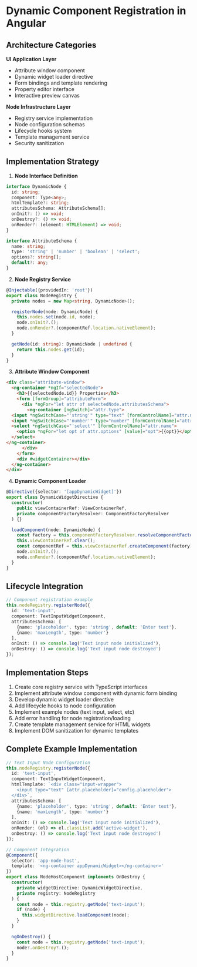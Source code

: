 # Dynamic Component Registration in Angular

## Architecture Categories

**UI Application Layer**
- Attribute window component
- Dynamic widget loader directive
- Form bindings and template rendering
- Property editor interface
- Interactive preview canvas

**Node Infrastructure Layer**
- Registry service implementation
- Node configuration schemas
- Lifecycle hooks system
- Template management service
- Security sanitization

## Implementation Strategy

1. **Node Interface Definition**
```typescript
interface DynamicNode {
  id: string;
  component: Type<any>;
  htmlTemplate?: string;
  attributesSchema: AttributeSchema[];
  onInit?: () => void;
  onDestroy?: () => void;
  onRender?: (element: HTMLElement) => void;
}

interface AttributeSchema {
  name: string;
  type: 'string' | 'number' | 'boolean' | 'select';
  options?: string[];
  default?: any;
}
```

2. **Node Registry Service**
```typescript
@Injectable({providedIn: 'root'})
export class NodeRegistry {
  private nodes = new Map<string, DynamicNode>();

  registerNode(node: DynamicNode) {
    this.nodes.set(node.id, node);
    node.onInit?.();
    node.onRender?.(componentRef.location.nativeElement);
  }

  getNode(id: string): DynamicNode | undefined {
    return this.nodes.get(id);
  }
}
```

3. **Attribute Window Component**
```html
<div class="attribute-window">
  <ng-container *ngIf="selectedNode">
    <h3>{{selectedNode.id}} Properties</h3>
    <form [formGroup]="attributeForm">
      <div *ngFor="let attr of selectedNode.attributesSchema">
        <ng-container [ngSwitch]="attr.type">
  <input *ngSwitchCase="'string'" type="text" [formControlName]="attr.name">
  <input *ngSwitchCase="'number'" type="number" [formControlName]="attr.name">
  <select *ngSwitchCase="'select'" [formControlName]="attr.name">
    <option *ngFor="let opt of attr.options" [value]="opt">{{opt}}</option>
  </select>
</ng-container>
      </div>
    </form>
    <div #widgetContainer></div>
  </ng-container>
</div>
```

4. **Dynamic Component Loader**
```typescript
@Directive({selector: '[appDynamicWidget]'})
export class DynamicWidgetDirective {
  constructor(
    public viewContainerRef: ViewContainerRef,
    private componentFactoryResolver: ComponentFactoryResolver
  ) {}

  loadComponent(node: DynamicNode) {
    const factory = this.componentFactoryResolver.resolveComponentFactory(node.component);
    this.viewContainerRef.clear();
    const componentRef = this.viewContainerRef.createComponent(factory);
    node.onInit?.();
    node.onRender?.(componentRef.location.nativeElement);
  }
}
```

## Lifecycle Integration

```typescript
// Component registration example
this.nodeRegistry.registerNode({
  id: 'text-input',
  component: TextInputWidgetComponent,
  attributesSchema: [
    {name: 'placeholder', type: 'string', default: 'Enter text'},
    {name: 'maxLength', type: 'number'}
  ],
  onInit: () => console.log('Text input node initialized'),
  onDestroy: () => console.log('Text input node destroyed')
});
```

## Implementation Steps
1. Create core registry service with TypeScript interfaces
2. Implement attribute window component with dynamic form binding
3. Develop dynamic widget loader directive
4. Add lifecycle hooks to node configuration
5. Implement example nodes (text input, select, etc)
6. Add error handling for node registration/loading
7. Create template management service for HTML widgets
8. Implement DOM sanitization for dynamic templates

## Complete Example Implementation
```typescript
// Text Input Node Configuration
this.nodeRegistry.registerNode({
  id: 'text-input',
  component: TextInputWidgetComponent,
  htmlTemplate: `<div class="input-wrapper">
    <input type="text" [attr.placeholder]="config.placeholder">
  </div>`,
  attributesSchema: [
    {name: 'placeholder', type: 'string', default: 'Enter text'},
    {name: 'maxLength', type: 'number'}
  ],
  onInit: () => console.log('Text input node initialized'),
  onRender: (el) => el.classList.add('active-widget'),
  onDestroy: () => console.log('Text input node destroyed')
});

// Component Integration
@Component({
  selector: 'app-node-host',
  template: '<ng-container appDynamicWidget></ng-container>'
})
export class NodeHostComponent implements OnDestroy {
  constructor(
    private widgetDirective: DynamicWidgetDirective,
    private registry: NodeRegistry
  ) {
    const node = this.registry.getNode('text-input');
    if (node) {
      this.widgetDirective.loadComponent(node);
    }
  }

  ngOnDestroy() {
    const node = this.registry.getNode('text-input');
    node?.onDestroy?.();
  }
}
```